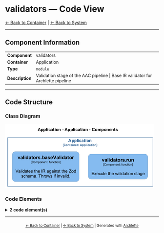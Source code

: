 # validators — Code View

[← Back to Container](./default-container.md) | [← Back to System](./README.md)

---

## Component Information

<table>
<tbody>
<tr>
<td><strong>Component</strong></td>
<td>validators</td>
</tr>
<tr>
<td><strong>Container</strong></td>
<td>Application</td>
</tr>
<tr>
<td><strong>Type</strong></td>
<td><code>module</code></td>
</tr>
<tr>
<td><strong>Description</strong></td>
<td>Validation stage of the AAC pipeline | Base IR validator for Archlette pipeline</td>
</tr>
</tbody>
</table>

---

## Code Structure

### Class Diagram

![Class Diagram](./diagrams/structurizr-Classes_default_container__validators.png)

### Code Elements

<details>
<summary><strong>2 code element(s)</strong></summary>



#### Functions

##### `run()`

Execute the validation stage

<table>
<tbody>
<tr>
<td><strong>Type</strong></td>
<td><code>function</code></td>
</tr>
<tr>
<td><strong>Visibility</strong></td>
<td><code>public</code></td>
</tr>
<tr>
<td><strong>Async</strong></td>
<td>Yes</td>
</tr>
<tr>
<td><strong>Returns</strong></td>
<td><code>Promise<void></code></td>
</tr>
<tr>
<td><strong>Location</strong></td>
<td><code>C:/Users/chris/git/archlette/src/2-validate/index.ts:38</code></td>
</tr>
</tbody>
</table>

**Parameters:**

- `ctx`: <code>import("C:/Users/chris/git/archlette/src/core/types").PipelineContext</code> — - Pipeline context with configuration, logging, and aggregated IR

---
##### `baseValidator()`

Validates the IR against the Zod schema. Throws if invalid.

<table>
<tbody>
<tr>
<td><strong>Type</strong></td>
<td><code>function</code></td>
</tr>
<tr>
<td><strong>Visibility</strong></td>
<td><code>private</code></td>
</tr>
<tr>
<td><strong>Returns</strong></td>
<td><code>z.infer<any></code> — The same IR if valid</td>
</tr>
<tr>
<td><strong>Location</strong></td>
<td><code>C:/Users/chris/git/archlette/src/validators/builtin/base-validator.ts:26</code></td>
</tr>
</tbody>
</table>

**Parameters:**

- `ir`: <code>z.infer<any></code> — - The input ArchletteIR

---

</details>

---

<div align="center">
<sub><a href="./default-container.md">← Back to Container</a> | <a href="./README.md">← Back to System</a> | Generated with <a href="https://github.com/chrislyons-dev/archlette">Archlette</a></sub>
</div>
